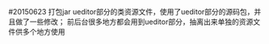 #20150623
	打包jar
	ueditor部分的类资源文件，使用了ueditor部分的源码包，并且做了一些修改；
	前后台很多地方都会用到ueditor部分，抽离出来单独的资源文件供多个地方使用